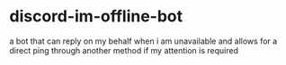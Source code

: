 # discord-im-offline-bot
 a bot that can reply on my behalf when i am unavailable and allows for a direct ping through another method if my attention is required
